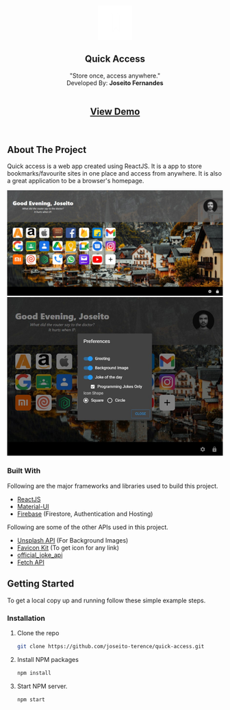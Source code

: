 <p align="center">
    <img src="public/logo192.png" alt="Logo" width="80" height="80">

  <h2 align="center">Quick Access</h2>

  <p align="center">
    "Store once, access anywhere."
    <br />
    Developed By: <strong>Joseito Fernandes</strong>
    <br />
    <br />
    <a href="https://quick-access-6293a.web.app/">
      <h2 align="center">View Demo</h2>
    </a>

  </p>
</p>
<br>

## About The Project
Quick access is a web app created using ReactJS. It is a app to store bookmarks/favourite sites in one place and access from anywhere. It is also a great application to be a browser's homepage.

<img src="images/Screenshot-main-UI.jpg" alt="Screenshot-home-page">

<img src="images/Screenshot-preferences.jpg" alt="Screenshot-preferences" width="600">


### Built With

Following are the major frameworks and libraries used to build this project.
* [ReactJS](https://reactjs.org/)
* [Material-UI](https://material-ui.com/)
* [Firebase](https://firebase.google.com/) (Firestore, Authentication and Hosting)

Following are some of the other APIs used in this project.
* [Unsplash API](https://unsplash.com/developers) (For Background Images)
* [Favicon Kit](https://faviconkit.com/) (To get icon for any link)
* [official_joke_api](https://github.com/15Dkatz/official_joke_api)
* [Fetch API](https://developer.mozilla.org/en-US/docs/Web/API/Fetch_API)

## Getting Started

To get a local copy up and running follow these simple example steps.

### Installation

1. Clone the repo
   ```sh
   git clone https://github.com/joseito-terence/quick-access.git
   ```
2. Install NPM packages
   ```sh
   npm install
   ```
3. Start NPM server.
   ```sh
   npm start
   ```
